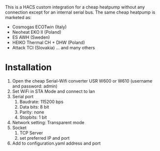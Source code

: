 This is a HACS custom integration for a cheap heatpump without any connection except for an internal serial bus. The same cheap heatpump is marketed as:
* Cosmogas ECOTwin (Italy)
* Neoheat EKO II (Poland)
* ES AWH (Sweden)
* HEIKO Thermal CH + DHW (Poland)
* Attack TCI (Slovakia)
... and many others

# Installation

1. Open the cheap Serial-Wifi converter USR W600 or W610 (username and password: admin)
2. Set WiFi in STA Mode and connect to lan
3. Serial port
    1. Baudrate: 115200 bps
    2. Data bits: 8 bit
    3. Parity: none
    4. Stopbits: 1 bit
4. Network setting: Transparent mode
5. Socket
    1. TCP Server
    2. set preferred IP and port
6. Add to configuration.yaml address and port